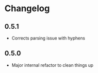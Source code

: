# Changelog

## 0.5.1

- Corrects parsing issue with hyphens

## 0.5.0

- Major internal refactor to clean things up
